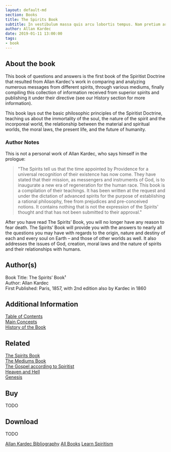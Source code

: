 ```yaml
---
layout: default-md
section: Books
title: The Spirits Book
subtitle: In vestibulum massa quis arcu lobortis tempus. Nam pretium arcu in odio vulputate luctus.
author: Allan Kardec
date: 2019-01-11 13:00:00
tags: 
- book
---
```



## About the book
This book of questions and answers is the first book of the Spiritist Doctrine that resulted from Allan Kardec's work in comparing and analyzing numerous messages from different spirits, through various mediums, finally compiling this collection of information received from superior spirits and publishing it under their directive (see our History section for more information).  

This book lays out the basic philosophic principles of the Spiritist Doctrine, teaching us about the immortality of the soul, the nature of the spirit and the incorporeal world, the relationship between the material and spiritual worlds, the moral laws, the present life, and the future of humanity.

### Author Notes
This is not a personal work of Allan Kardec, who says himself in the prologue:
> "The Spirits tell us that the time appointed by Providence for a universal recognition of their existence has now come.  They have stated that their mission, as messengers and instruments of God, is to inaugurate a new era of regeneration for the human race. This book is a compilation of their teachings. It has been written at the request and under the dictation of advanced spirits for the purpose of establishing a rational philosophy, free from prejudices and pre-conceived notions. It contains nothing that is not the expression of the Spirits' thought and that has not been submitted to their approval."

After you have read The Spirits’ Book, you will no longer have any reason to fear death.  The Spirits’ Book will provide you with the answers to nearly all the questions you may have with regards to the origin, nature and destiny of each and every soul on Earth – and those of other worlds as well. It also addresses the issues of God, creation, moral laws and the nature of spirits and their relationships with humans.


## Author(s)
Book Title: The Spirits’ Book¹  
Author: Allan Kardec  
First Published: Paris, 1857, with 2nd edition also by Kardec in 1860  


## Additional Information
[Table of Contents](contents)  
[Main Concepts](concepts)  
[History of the Book](history)  


## Related
[The Spirits Book](../spirits-book)  
[The Mediums Book](../mediums-book)  
[The Gospel according to Spiritist](../gospel-according-spiritism)  
[Heaven and Hell](../heaven-and-hell)  
[Genesis](../genesis)  


## Buy
TODO

## Download
TODO



<a href="/books/allan-kardec" class="button">Allan Kardec Bibliography</a>
<a href="/books" class="button">All Books</a>
<a href="learn" class="button special">Learn Spiritism</a>


